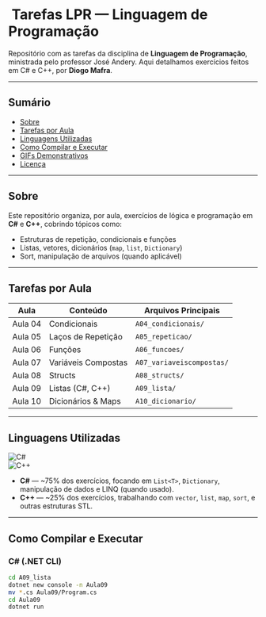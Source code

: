 # ​​ Tarefas LPR — Linguagem de Programação

Repositório com as tarefas da disciplina de **Linguagem de Programação**, ministrada pelo professor José Andery. 
Aqui detalhamos exercícios feitos em C# e C++, por **Diogo Mafra**.

---

##  Sumário

- [Sobre](#-sobre)  
- [Tarefas por Aula](#-tarefas-por-aula)  
- [Linguagens Utilizadas](#-linguagens-utilizadas)  
- [Como Compilar e Executar](#-como-compilar-e-executar)  
- [GIFs Demonstrativos](#-gifs-demonstrativos)  
- [Licença](#-licença)  

---

##  Sobre

Este repositório organiza, por aula, exercícios de lógica e programação em **C#** e **C++**, cobrindo tópicos como:
- Estruturas de repetição, condicionais e funções  
- Listas, vetores, dicionários (`map`, `list`, `Dictionary`)  
- Sort, manipulação de arquivos (quando aplicável)  

---

##  Tarefas por Aula

| Aula | Conteúdo | Arquivos Principais |
|------|----------|---------------------|
| Aula 04 | Condicionais | `A04_condicionais/` |
| Aula 05 | Laços de Repetição | `A05_repeticao/` |
| Aula 06 | Funções | `A06_funcoes/` |
| Aula 07 | Variáveis Compostas | `A07_variaveiscompostas/` |
| Aula 08 | Structs | `A08_structs/` |
| Aula 09 | Listas (C#, C++) | `A09_lista/` |
| Aula 10 | Dicionários & Maps | `A10_dicionario/` |

---

##  Linguagens Utilizadas

![C#](https://img.shields.io/badge/C%23-239120?style=for-the-badge&logo=c-sharp&logoColor=white)  
![C++](https://img.shields.io/badge/C++-00599C?style=for-the-badge&logo=cplusplus&logoColor=white)  
- **C#** — ~75% dos exercícios, focando em `List<T>`, `Dictionary`, manipulação de dados e LINQ (quando usado).  
- **C++** — ~25% dos exercícios, trabalhando com `vector`, `list`, `map`, `sort`, e outras estruturas STL.

---

##  Como Compilar e Executar

### C# (.NET CLI)

```bash
cd A09_lista
dotnet new console -n Aula09
mv *.cs Aula09/Program.cs
cd Aula09
dotnet run
